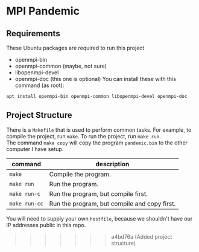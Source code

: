 # MPI Pandemic

## Requirements
These Ubuntu packages are required to run this project
* openmpi-bin
* openmpi-common  (maybe, not sure)
* libopenmpi-devel
* openmpi-doc (this one is optional)
You can install these with this command (as root):
```bash
apt install openmpi-bin openmpi-common libopenmpi-devel openmpi-doc
```

## Project Structure
There is a `Makefile` that is used to perform common tasks.
For example, to compile the project, run `make`. To run the project, run `make run`.\
The command `make copy` will copy the program `pandemic.bin` to the other computer I have setup.

|command|description|
|-------|-----------|
|`make`| Compile the program.|
|`make run`| Run the program.|
| `make run-c`| Run the program, but compile first.|
| `make run-cc`| Run the program, but compile and copy first.|

You will need to supply your own `hostfile`, because we shouldn't have our IP addresses public in this repo.
>>>>>>> a4bd76a (Added project structure)
